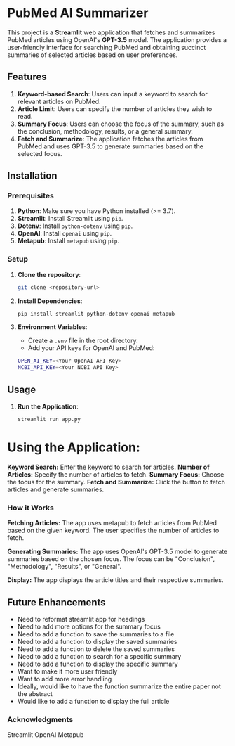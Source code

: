 # PubMed AI Summarizer

This project is a **Streamlit** web application that fetches and summarizes PubMed articles using OpenAI's **GPT-3.5** model. The application provides a user-friendly interface for searching PubMed and obtaining succinct summaries of selected articles based on user preferences.

## Features

1. **Keyword-based Search**: Users can input a keyword to search for relevant articles on PubMed.
2. **Article Limit**: Users can specify the number of articles they wish to read.
3. **Summary Focus**: Users can choose the focus of the summary, such as the conclusion, methodology, results, or a general summary.
4. **Fetch and Summarize**: The application fetches the articles from PubMed and uses GPT-3.5 to generate summaries based on the selected focus.

## Installation

### Prerequisites

1. **Python**: Make sure you have Python installed (>= 3.7).
2. **Streamlit**: Install Streamlit using `pip`.
3. **Dotenv**: Install `python-dotenv` using `pip`.
4. **OpenAI**: Install `openai` using `pip`.
5. **Metapub**: Install `metapub` using `pip`.

### Setup

1. **Clone the repository**:

    ```bash
    git clone <repository-url>
    ```

2. **Install Dependencies**:

    ```bash
    pip install streamlit python-dotenv openai metapub
    ```

3. **Environment Variables**:

   - Create a `.env` file in the root directory.
   - Add your API keys for OpenAI and PubMed:

    ```bash
    OPEN_AI_KEY=<Your OpenAI API Key>
    NCBI_API_KEY=<Your NCBI API Key>
    ```

## Usage

1. **Run the Application**:

   ```bash
   streamlit run app.py

# Using the Application:

**Keyword Search:** Enter the keyword to search for articles.
**Number of Articles:** Specify the number of articles to fetch.
**Summary Focus:** Choose the focus for the summary.
**Fetch and Summarize:** Click the button to fetch articles and generate summaries.

### How it Works

**Fetching Articles:** The app uses metapub to fetch articles from PubMed based on the given keyword.
The user specifies the number of articles to fetch.

**Generating Summaries:** The app uses OpenAI's GPT-3.5 model to generate summaries based on the chosen focus.
The focus can be "Conclusion", "Methodology", "Results", or "General".

**Display:** The app displays the article titles and their respective summaries.

## Future Enhancements

- Need to reformat streamlit app for headings
- Need to add more options for the summary focus
- Need to add a function to save the summaries to a file
- Need to add a function to display the saved summaries
- Need to add a function to delete the saved summaries
- Need to add a function to search for a specific summary
- Need to add a function to display the specific summary
- Want to make it more user friendly
- Want to add more error handling
- Ideally, would like to have the function summarize the entire paper not the abstract
- Would like to add a function to display the full article

### Acknowledgments
Streamlit
OpenAI
Metapub
